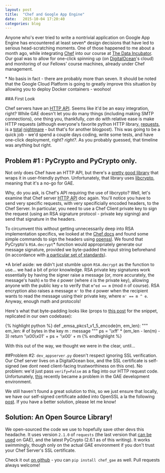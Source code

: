 ```yaml
---
layout: post
title:  "Chef and Google App Engine"
date:   2015-10-04 17:20:40
categories: blog
---
```


Anyone who's ever tried to write a nontrivial application on Google App Engine has encountered at least seven\* design decisions that have led to serious head-scratching moments. One of those happened to me about a month ago, while integrating [Chef](https://www.chef.io/chef/) into our course at [The Data Incubator](www.thedataincubator.com). Our goal was to allow for one-click spinning up (on [DigitalOcean](http://digitalocean.com)'s cloud) and monitoring of our Fellows' course machines, already under Chef management. 

\* No basis in fact - there are probably more than seven. It should be noted that the Google Cloud Platform is going to greatly improve this situation by allowing you to deploy Docker containers - woohoo!

##A First Look

Chef servers have an [HTTP API](https://docs.chef.io/api_chef_server.html). Seems like it'd be an easy integration, right? While GAE doesn't let you do many things (including making SMTP connections), one thing you, thankfully, *can* do with relative ease is make HTTP requests (although everyone's favorite python HTTP library, [requests](http://www.python-requests.org/en/latest/), is a [total](http://stackoverflow.com/questions/21605328/python-requests-on-google-app-engine-not-working-for-https) [nightmare](http://stackoverflow.com/questions/9762685/using-the-requests-python-library-in-google-app-engine) - but that's for another blogpost). This was going to be a quick job - we'd spend a couple days coding, write some tests, and have one-click deployment, right? *right?*. As you probably guessed, that timeline was anything but right.


## Problem #1 : PyCrypto and PyCrypto only.
Not only does Chef have an HTTP API, but there's a [pretty good library](https://github.com/coderanger/pychef) that wraps it in user-friendly python. Unfortunately, that library uses [libcrypto](https://github.com/coderanger/pychef/blob/master/chef/rsa.py), meaning that it's a no-go for GAE. 

Why, do you ask, is Chef's API requiring the use of libcrypto? Well, let's examine that Chef server [HTTP API](https://docs.chef.io/api_chef_server.html) doc again. You'll notice you have to send very specific requests, with very specificially encoded headers, to the Chef Server. In particular, you need to use a Chef Client private key to sign the request (using an RSA signature protocol - private key signing) and send that signature in the headers.

To circumvent this without getting unnecessarily deep into RSA implementation specifics, we looked at the [Chef docs](https://docs.chef.io/auth.html) and found some simple commands to sign the headers using [openssl](https://www.openssl.org/docs/manmaster/apps/rsautl.html). We found that PyCrypto's `RSA.decrypt`\* function would appropriately generate our message signature, provided we byte-padded the input string beforehand (in accordance with [a particular set of standards](https://en.wikipedia.org/wiki/PKCS_1)). 

\*A brief aside: we didn't just stumble upon `RSA.decrypt` as the function to use... we had a bit of prior knowledge. RSA private key signatures work essentially by having the signer raise a message (or, more accurately, the message's hash) `m` to the `d` power (where `d` is the private key), allowing anyone with the public key `e` to verify that `m^ed == m` (mod n of course). RSA encryption also raises a message `m'` to the `d` power when the recipient wants to read the message using their private key, where `m' == m ^ e`. Anyway, enough math and protocols!

Here's what that byte-padding looks like (props to [this post](http://engineering.hearsaysocial.com/2012/01/25/using-pycrypto-instead-of-m2crypto-on-google-app-engine/) for the snippet, replicated in our own codebase):

{% highlight python %}
def _emsa_pkcs1_v1_5_encode(m, em_len):
    """
    em_len: # of bytes in the key
    m : message
    """
    ps = '\xff' * (em_len - len(m) - 3)
    return '\x00\x01' + ps + '\x00' + m
{% endhighlight %}

With this out of the way, we thought we were in the clear, until...

##Problem #2: `dev_appserver.py` doesn't respect ignoring SSL verification.
Our Chef server lives on a DigitalOcean box, and the SSL certificate is self-signed (we dont need client-facing trustworthiness on this one). No problem: we'd just pass `verify=False` as a flag into our HTTP request code. Unfortunately, [this](http://stackoverflow.com/questions/28866770/appengine-urlfetch-validate-certificate-false-none-not-being-respected) recently became a problem in the GAE development environment. 

We still haven't found a great solution to this, so we just ensure that locally, we have our self-signed certificate added into OpenSSL a la the following [post](http://unix.stackexchange.com/questions/90450/adding-a-self-signed-certificate-to-the-trusted-list). If you have a better solution, please let me know!


## Solution: An Open Source Library!
We open-sourced the code we use to hopefully save other devs this headache. It uses version `2.1.0` of `requests` (the last version that [can be used](http://stackoverflow.com/questions/21605328/python-requests-on-google-app-engine-not-working-for-https) on GAE), and the latest PyCrypto (2.6.1 as of this writing). It works swimmingly, though only on the actual GAE environment if you don't trust your Chef Server's SSL certificate.

Check it out [on github](https://github.com/thedataincubator/chef_gae) - you can `pip install chef_gae` as well. Pull requests always welcome!
